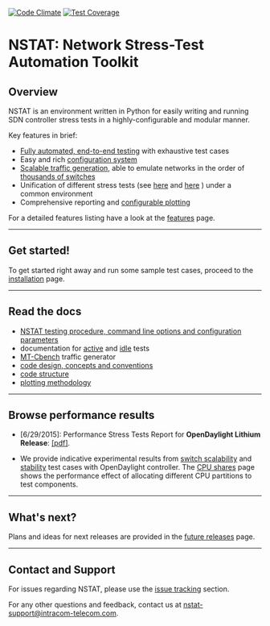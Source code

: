 [![Code Climate](https://codeclimate.com/github/intracom-telecom-sdn/nstat/badges/gpa.svg)](https://codeclimate.com/github/intracom-telecom-sdn/nstat) [![Test Coverage](https://codeclimate.com/github/intracom-telecom-sdn/nstat/badges/coverage.svg)](https://codeclimate.com/github/intracom-telecom-sdn/nstat/coverage)

# NSTAT: Network Stress-Test Automation Toolkit

## Overview 

NSTAT is an environment written in Python for easily writing and running 
SDN controller stress tests in a highly-configurable and modular manner. 

Key features in brief:
- [Fully automated, end-to-end testing](https://github.com/intracom-telecom-sdn/nstat/wiki/NSTAT#work-flow) with exhaustive test cases
- Easy and rich [configuration system](https://github.com/intracom-telecom-sdn/nstat/wiki/NSTAT#configuration-keys)
- [Scalable traffic generation](https://github.com/intracom-telecom-sdn/nstat/wiki/MT-Cbench), 
  able to emulate networks in the order of [thousands of switches](https://github.com/intracom-telecom-sdn/nstat/wiki/ODL-scalability-results)
- Unification of different stress tests (see [here](https://github.com/intracom-telecom-sdn/nstat/wiki/SB-Active-Test)
  and [here](https://github.com/intracom-telecom-sdn/nstat/wiki/SB-Idle-Test) ) under a common environment
- Comprehensive reporting and [configurable plotting](https://github.com/intracom-telecom-sdn/nstat/wiki/Plotting)

For a detailed features listing have a look at the [features](https://github.com/intracom-telecom-sdn/nstat/wiki/Features) page. 

-----------------------------------------------------------

## Get started! 

To get started right away and run some sample test cases, proceed to the 
[installation](https://github.com/intracom-telecom-sdn/nstat/wiki/Installation) page. 

-----------------------------------------------------------

## Read the docs

- [NSTAT testing procedure, command line options and configuration parameters](https://github.com/intracom-telecom-sdn/nstat/wiki/NSTAT)
- documentation for [active]( https://github.com/intracom-telecom-sdn/nstat/wiki/SB-Active-Test) 
  and [idle](https://github.com/intracom-telecom-sdn/nstat/wiki/SB-Idle-Test) tests
- [MT-Cbench](https://github.com/intracom-telecom-sdn/nstat/wiki/MT-Cbench) traffic generator
- [code design, concepts and conventions](https://github.com/intracom-telecom-sdn/nstat/wiki/Code-design)
- [code structure](https://github.com/intracom-telecom-sdn/nstat/wiki/Code-design#code-structure)
- [plotting methodology](https://github.com/intracom-telecom-sdn/nstat/wiki/Plotting)

-----------------------------------------------------------

## Browse performance results 

- [6/29/2015]: Performance Stress Tests Report for **OpenDaylight Lithium Release**: [[pdf]](https://raw.githubusercontent.com/wiki/intracom-telecom-sdn/nstat/files/ODL_performance_report_v1.0.pdf). 

- We provide indicative experimental results from [switch  scalability](https://github.com/intracom-telecom-sdn/nstat/wiki/ODL-scalability-results) 
and [stability](https://github.com/intracom-telecom-sdn/nstat/wiki/ODL-stability-results) 
test cases with OpenDaylight controller. The [CPU shares](https://github.com/intracom-telecom-sdn/nstat/wiki/Cpu-shares) page 
shows the performance effect of allocating different CPU partitions 
to test components. 

-----------------------------------------------------------

## What's next?

Plans and ideas for next releases are provided in the [future releases](https://github.com/intracom-telecom-sdn/nstat/wiki/Future-releases) page.

-----------------------------------------------------------

## Contact and Support 

For issues regarding NSTAT, please use the [issue tracking](https://github.com/intracom-telecom-sdn/nstat/issues) section. 

For any other questions and feedback, contact us at [nstat-support@intracom-telecom.com](mailto:nstat-support@intracom-telecom.com).
